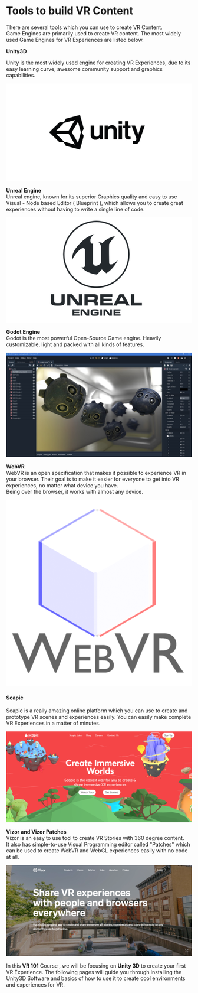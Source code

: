 # Tools to build VR Content

There are several tools which you can use to create VR Content.   
Game Engines are primarily used to create VR content. The most widely used Game Engines for VR Experiences are listed below.

**Unity3D**

Unity is the most widely used engine for creating VR Experiences, due to its easy learning curve, awesome community support and graphics capabilities.

![Courtesy : Unity3D.com](.gitbook/assets/image%20%2818%29.png)



**Unreal Engine**  
Unreal engine, known for its superior Graphics quality and easy to use Visual - Node based Editor \( Blueprint \), which allows you to create great experiences without having to write a single line of code.

![Courtesy : variety.com](.gitbook/assets/image%20%2833%29.png)

**Godot Engine**  
Godot is the most powerful Open-Source Game engine. Heavily customizable, light and packed with all kinds of features.

![Courtesy Godot Engine](.gitbook/assets/image%20%2834%29.png)

**WebVR**  
WebVR is an open specification that makes it possible to experience VR in your browser. Their goal is to make it easier for everyone to get into VR experiences, no matter what device you have.  
Being over the browser, it works with almost any device.   


![Courtesy : webvr.info](.gitbook/assets/image%20%2814%29.png)

  


#### Scapic

Scapic is a really amazing online platform which you can use to create and prototype VR scenes and experiences easily. You can easily make complete VR Experiences in a matter of minutes.

![Courtesy : scapic.com](.gitbook/assets/image%20%289%29.png)

**Vizor and Vizor Patches**  
Vizor is an easy to use tool to create VR Stories with 360 degree content.   
It also has simple-to-use Visual Programming editor called "Patches" which can be used to create WebVR and WebGL experiences easily with no code at all.

![](.gitbook/assets/image%20%2826%29.png)



In this **VR 101** Course , we will be focusing on **Unity 3D** to create your first VR Experience. The following pages will guide you through installing the Unity3D Software and basics of how to use it to create cool environments and experiences for VR.

